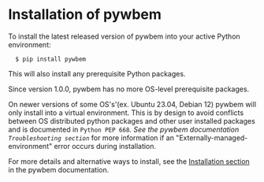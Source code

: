 Installation of pywbem
======================

To install the latest released version of pywbem into your active Python
environment:

      $ pip install pywbem

This will also install any prerequisite Python packages.

Since version 1.0.0, pywbem has no more OS-level prerequisite packages.

On newer versions of some OS's'(ex. Ubuntu 23.04, Debian 12) pywbem
will only install into a virtual environment. This is by design to avoid conflicts
between OS distributed python packages and other user installed packages and is
documented in `Python PEP 668`_. See the pywbem documentation
`Troubleshooting section`_ for more information if an "Externally-managed-environment"
error occurs during installation.

For more details and alternative ways to install, see the
[Installation section](https://pywbem.readthedocs.io/en/stable/intro.html#installation)
in the pywbem documentation.
